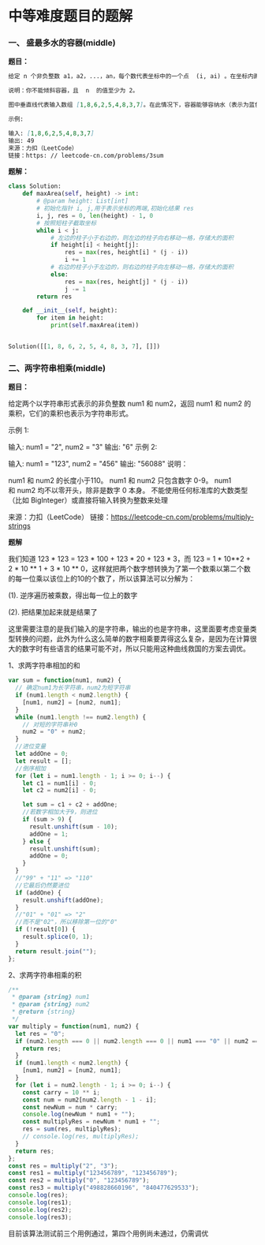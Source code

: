 # 中等难度题目的题解

### 一、 盛最多水的容器(middle)

**题目：**

```md
给定 n 个非负整数 a1，a2，...，an，每个数代表坐标中的一个点  (i, ai) 。在坐标内画 n 条垂直线，垂直线 i  的两个端点分别为  (i, ai) 和 (i, 0)。找出其中的两条线，使得它们与  x  轴共同构成的容器可以容纳最多的水。

说明：你不能倾斜容器，且  n  的值至少为 2。

图中垂直线代表输入数组 [1,8,6,2,5,4,8,3,7]。在此情况下，容器能够容纳水（表示为蓝色部分）的最大值为  49。

示例:

输入: [1,8,6,2,5,4,8,3,7]
输出: 49
来源：力扣（LeetCode）
链接：https: // leetcode-cn.com/problems/3sum
```

**题解：**

```python
class Solution:
    def maxArea(self, height) -> int:
        # @param height: List[int]
        # 初始化指针 i, j,用于表示坐标的两端,初始化结果 res
        i, j, res = 0, len(height) - 1, 0
        # 按照短柱子截取坐标
        while i < j:
            # 左边的柱子小于右边的，则左边的柱子向右移动一格，存储大的面积
            if height[i] < height[j]:
                res = max(res, height[i] * (j - i))
                i += 1
            # 右边的柱子小于左边的，则右边的柱子向左移动一格，存储大的面积
            else:
                res = max(res, height[j] * (j - i))
                j -= 1
        return res

    def __init__(self, height):
        for item in height:
            print(self.maxArea(item))


Solution([[1, 8, 6, 2, 5, 4, 8, 3, 7], []])
```

### 二、两字符串相乘(middle)

**题目：**

给定两个以字符串形式表示的非负整数 num1 和 num2，返回 num1 和 num2 的乘积，它们的乘积也表示为字符串形式。

示例 1:

输入: num1 = "2", num2 = "3"
输出: "6"
示例 2:

输入: num1 = "123", num2 = "456"
输出: "56088"
说明：

num1 和 num2 的长度小于110。
num1 和 num2 只包含数字 0-9。
num1 和 num2 均不以零开头，除非是数字 0 本身。
不能使用任何标准库的大数类型（比如 BigInteger）或直接将输入转换为整数来处理

来源：力扣（LeetCode）
链接：https://leetcode-cn.com/problems/multiply-strings

**题解**

我们知道 123 * 123 = 123 * 100 + 123 * 20 + 123 * 3，而 123 = 1 * 10**2 + 2 * 10 ** 1 + 3 * 10 ** 0，这样就把两个数字想转换为了第一个数乘以第二个数的每一位乘以该位上的10的个数了，所以该算法可以分解为：

(1). 逆序遍历被乘数，得出每一位上的数字

(2). 把结果加起来就是结果了

这里需要注意的是我们输入的是字符串，输出的也是字符串，这里面要考虑变量类型转换的问题，此外为什么这么简单的数字相乘要弄得这么复杂，是因为在计算很大的数字时有些语言的结果可能不对，所以只能用这种曲线救国的方案去调优。

1、求两字符串相加的和

```js
var sum = function(num1, num2) {
  // 确定num1为长字符串，num2为短字符串
  if (num1.length < num2.length) {
    [num1, num2] = [num2, num1];
  }
  while (num1.length !== num2.length) {
    // 对短的字符串补0
    num2 = "0" + num2;
  }
  //进位变量
  let addOne = 0;
  let result = [];
  //倒序相加
  for (let i = num1.length - 1; i >= 0; i--) {
    let c1 = num1[i] - 0;
    let c2 = num2[i] - 0;

    let sum = c1 + c2 + addOne;
    //若数字相加大于9，则进位
    if (sum > 9) {
      result.unshift(sum - 10);
      addOne = 1;
    } else {
      result.unshift(sum);
      addOne = 0;
    }
  }
  //"99" + "11" => "110"
  //它最后仍然要进位
  if (addOne) {
    result.unshift(addOne);
  }
  //"01" + "01" => "2"
  //而不是"02"，所以移除第一位的"0"
  if (!result[0]) {
    result.splice(0, 1);
  }
  return result.join("");
};
```

2、求两字符串相乘的积

```js
/**
 * @param {string} num1
 * @param {string} num2
 * @return {string}
 */
var multiply = function(num1, num2) {
  let res = "0";
  if (num2.length === 0 || num2.length === 0 || num1 === "0" || num2 === "0") {
    return res;
  }
  if (num1.length < num2.length) {
    [num1, num2] = [num2, num1];
  }
  for (let i = num2.length - 1; i >= 0; i--) {
    const carry = 10 ** i;
    const num = num2[num2.length - 1 - i];
    const newNum = num * carry;
    console.log(newNum * num1 + "");
    const multiplyRes = newNum * num1 + "";
    res = sum(res, multiplyRes);
    // console.log(res, multiplyRes);
  }
  return res;
};
const res = multiply("2", "3");
const res1 = multiply("123456789", "123456789");
const res2 = multiply("0", "123456789");
const res3 = multiply("498828660196", "840477629533");
console.log(res);
console.log(res1);
console.log(res2);
console.log(res3);
```

目前该算法测试前三个用例通过，第四个用例尚未通过，仍需调优
